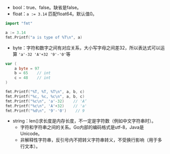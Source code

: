 * bool：true、false。缺省是false。
* float：` a := 3.14 ` 匹配float64。默认值0。
```go
import "fmt"

a := 3.14
fmt.Printf("a is type of %T\n", a)
```

* byte：字符和数字之间有对应关系，大小写字母之间差32，所以表达式可以运算 ` 'a'-32 'A'+32 '9'-'0' `等
```go
var (
    a byte = 97
    b = 65    // int
    c = 48    // int
)

fmt.Printf("%T, %T, %T\n", a, b, c)
fmt.Printf("%c, %c, %c\n", a, b, c)
fmt.Printf("%c\n", 'a'-32)    // 'A‘
fmt.Printf("%c\n", 'A'+32)    // 'a'
fmt.Printf("%d\n", '9'-'0')    // 9
```

* string：len()求长度是内存长度，不一定是字符数（例如中文字符串时）。
    * 字符和字符串之间的关系。Go内部的编码格式是utf-8，Java是Unicode。
    * 非解释性字符串，反引号内不把转义字符串转义，不受换行影响（用于多行文本）。